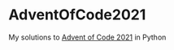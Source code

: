 # AdventOfCode2021

My solutions to [Advent of Code 2021](https://adventofcode.com/2021) in Python 
